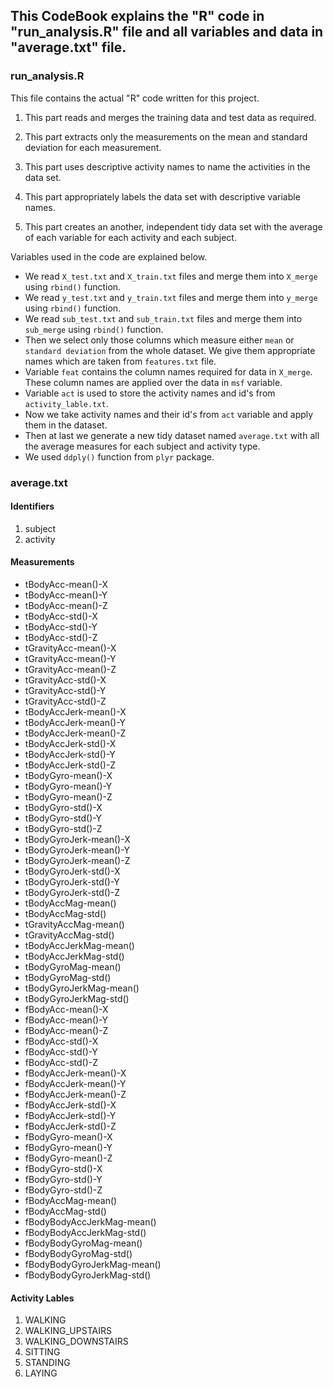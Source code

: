 ## This CodeBook explains the "R" code in "run_analysis.R" file and all variables and data in "average.txt" file.

### run_analysis.R
This file contains the actual "R" code written for this project.

1. This part reads and merges the training data and test data as required.

2. This part extracts only the measurements on the mean and standard deviation for each measurement.

3. This part uses descriptive activity names to name the activities in the data set.

4. This part appropriately labels the data set with descriptive variable names.

5. This part creates an another, independent tidy data set with the average of each variable for each activity and each subject.

Variables used in the code are explained below.
* We read `X_test.txt` and `X_train.txt` files and merge them into `X_merge` using `rbind()` function.
* We read `y_test.txt` and `y_train.txt` files and merge them into `y_merge` using `rbind()` function.
* We read `sub_test.txt` and `sub_train.txt` files and merge them into `sub_merge` using `rbind()` function.
* Then we select only those columns which measure either `mean` or `standard deviation` from the whole dataset. We give them appropriate names which are taken from `features.txt` file.
* Variable `feat` contains the column names required for data in `X_merge`. These column names are applied over the data in `msf` variable.
* Variable `act` is used to store the activity names and id's from `activity_lable.txt`.
* Now we take activity names and their id's from `act` variable and apply them in the dataset.
* Then at last we generate a new tidy dataset named `average.txt` with all the average measures for each subject and activity type.
* We used `ddply()` function from `plyr` package.

### average.txt
#### Identifiers
1. subject
2. activity

#### Measurements
* tBodyAcc-mean()-X 
* tBodyAcc-mean()-Y 
* tBodyAcc-mean()-Z 
* tBodyAcc-std()-X 
* tBodyAcc-std()-Y 
* tBodyAcc-std()-Z 
* tGravityAcc-mean()-X 
* tGravityAcc-mean()-Y 
* tGravityAcc-mean()-Z 
* tGravityAcc-std()-X 
* tGravityAcc-std()-Y 
* tGravityAcc-std()-Z 
* tBodyAccJerk-mean()-X
* tBodyAccJerk-mean()-Y 
* tBodyAccJerk-mean()-Z 
* tBodyAccJerk-std()-X 
* tBodyAccJerk-std()-Y 
* tBodyAccJerk-std()-Z 
* tBodyGyro-mean()-X
* tBodyGyro-mean()-Y 
* tBodyGyro-mean()-Z 
* tBodyGyro-std()-X
* tBodyGyro-std()-Y 
* tBodyGyro-std()-Z
* tBodyGyroJerk-mean()-X 
* tBodyGyroJerk-mean()-Y
* tBodyGyroJerk-mean()-Z 
* tBodyGyroJerk-std()-X 
* tBodyGyroJerk-std()-Y 
* tBodyGyroJerk-std()-Z
* tBodyAccMag-mean() 
* tBodyAccMag-std() 
* tGravityAccMag-mean()
* tGravityAccMag-std() 
* tBodyAccJerkMag-mean() 
* tBodyAccJerkMag-std() 
* tBodyGyroMag-mean()
* tBodyGyroMag-std() 
* tBodyGyroJerkMag-mean() 
* tBodyGyroJerkMag-std()
* fBodyAcc-mean()-X
* fBodyAcc-mean()-Y 
* fBodyAcc-mean()-Z 
* fBodyAcc-std()-X 
* fBodyAcc-std()-Y
* fBodyAcc-std()-Z 
* fBodyAccJerk-mean()-X 
* fBodyAccJerk-mean()-Y 
* fBodyAccJerk-mean()-Z 
* fBodyAccJerk-std()-X 
* fBodyAccJerk-std()-Y 
* fBodyAccJerk-std()-Z
* fBodyGyro-mean()-X 
* fBodyGyro-mean()-Y
* fBodyGyro-mean()-Z 
* fBodyGyro-std()-X
* fBodyGyro-std()-Y 
* fBodyGyro-std()-Z
* fBodyAccMag-mean() 
* fBodyAccMag-std()
* fBodyBodyAccJerkMag-mean() 
* fBodyBodyAccJerkMag-std() 
* fBodyBodyGyroMag-mean()
* fBodyBodyGyroMag-std()
* fBodyBodyGyroJerkMag-mean() 
* fBodyBodyGyroJerkMag-std()

#### Activity Lables

1. WALKING 
2. WALKING_UPSTAIRS
3. WALKING_DOWNSTAIRS
4. SITTING
5. STANDING
6. LAYING
